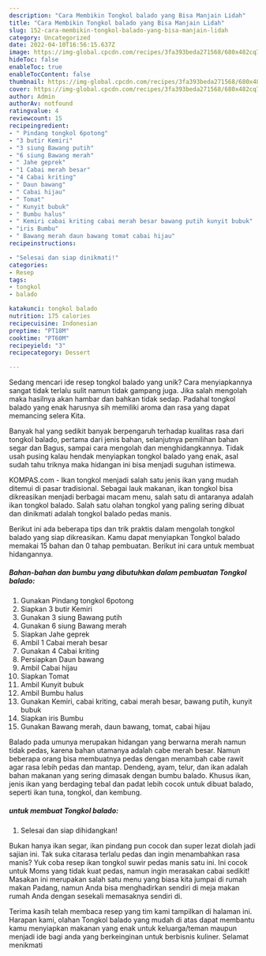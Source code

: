 ```yaml
---
description: "Cara Membikin Tongkol balado yang Bisa Manjain Lidah"
title: "Cara Membikin Tongkol balado yang Bisa Manjain Lidah"
slug: 152-cara-membikin-tongkol-balado-yang-bisa-manjain-lidah
category: Uncategorized
date: 2022-04-10T16:56:15.637Z
image: https://img-global.cpcdn.com/recipes/3fa393beda271568/680x482cq70/tongkol-balado-foto-resep-utama.jpg
hideToc: false
enableToc: true
enableTocContent: false
thumbnail: https://img-global.cpcdn.com/recipes/3fa393beda271568/680x482cq70/tongkol-balado-foto-resep-utama.jpg
cover: https://img-global.cpcdn.com/recipes/3fa393beda271568/680x482cq70/tongkol-balado-foto-resep-utama.jpg
author: Admin
authorAv: notfound
ratingvalue: 4
reviewcount: 15
recipeingredient:
- " Pindang tongkol 6potong"
- "3 butir Kemiri"
- "3 siung Bawang putih"
- "6 siung Bawang merah"
- " Jahe geprek"
- "1 Cabai merah besar"
- "4 Cabai kriting"
- " Daun bawang"
- " Cabai hijau"
- " Tomat"
- " Kunyit bubuk"
- " Bumbu halus"
- " Kemiri cabai kriting cabai merah besar bawang putih kunyit bubuk"
- "iris Bumbu"
- " Bawang merah daun bawang tomat cabai hijau"
recipeinstructions:

- "Selesai dan siap dinikmati!"
categories:
- Resep
tags:
- tongkol
- balado

katakunci: tongkol balado 
nutrition: 175 calories
recipecuisine: Indonesian
preptime: "PT18M"
cooktime: "PT60M"
recipeyield: "3"
recipecategory: Dessert

---
```





Sedang mencari ide resep tongkol balado yang unik? Cara menyiapkannya sangat tidak terlalu sulit namun tidak gampang juga. Jika salah mengolah maka hasilnya akan hambar dan bahkan tidak sedap. Padahal tongkol balado yang enak harusnya sih memiliki aroma dan rasa yang dapat memancing selera Kita.





Banyak hal yang sedikit banyak berpengaruh terhadap kualitas rasa dari tongkol balado, pertama dari jenis bahan, selanjutnya pemilihan bahan segar dan Bagus, sampai cara mengolah dan menghidangkannya. Tidak usah pusing kalau hendak menyiapkan tongkol balado yang enak,      asal sudah tahu triknya maka hidangan ini bisa menjadi suguhan istimewa.














KOMPAS.com - Ikan tongkol menjadi salah satu jenis ikan yang mudah ditemui di pasar tradisional. Sebagai lauk makanan, ikan tongkol bisa dikreasikan menjadi berbagai macam menu, salah satu di antaranya adalah ikan tongkol balado. Salah satu olahan tongkol yang paling sering dibuat dan dinikmati adalah tongkol balado pedas manis.






Berikut ini ada beberapa tips dan trik praktis dalam mengolah tongkol balado yang siap dikreasikan. Kamu dapat menyiapkan Tongkol balado memakai 15 bahan dan 0 tahap pembuatan. Berikut ini cara untuk membuat hidangannya.

<!--inarticleads1-->

##### Bahan-bahan dan bumbu yang dibutuhkan dalam pembuatan Tongkol balado:

1. Gunakan  Pindang tongkol 6potong
1. Siapkan 3 butir Kemiri
1. Gunakan 3 siung Bawang putih
1. Gunakan 6 siung Bawang merah
1. Siapkan  Jahe geprek
1. Ambil 1 Cabai merah besar
1. Gunakan 4 Cabai kriting
1. Persiapkan  Daun bawang
1. Ambil  Cabai hijau
1. Siapkan  Tomat
1. Ambil  Kunyit bubuk
1. Ambil  Bumbu halus
1. Gunakan  Kemiri, cabai kriting, cabai merah besar, bawang putih, kunyit bubuk
1. Siapkan iris Bumbu
1. Gunakan  Bawang merah, daun bawang, tomat, cabai hijau


Balado pada umunya merupakan hidangan yang berwarna merah namun tidak pedas, karena bahan utamanya adalah cabe merah besar. Namun beberapa orang bisa membuatnya pedas dengan menambah cabe rawit agar rasa lebih pedas dan mantap. Dendeng, ayam, telur, dan ikan adalah bahan makanan yang sering dimasak dengan bumbu balado. Khusus ikan, jenis ikan yang berdaging tebal dan padat lebih cocok untuk dibuat balado, seperti ikan tuna, tongkol, dan kembung. 

<!--inarticleads2-->

#####  untuk membuat Tongkol balado:


1. Selesai dan siap dihidangkan!

Bukan hanya ikan segar, ikan pindang pun cocok dan super lezat diolah jadi sajian ini. Tak suka citarasa terlalu pedas dan ingin menambahkan rasa manis? Yuk coba resep ikan tongkol suwir pedas manis satu ini. Ini cocok untuk Moms yang tidak kuat pedas, namun ingin merasakan cabai sedikit! Masakan ini merupakan salah satu menu yang biasa kita jumpai di rumah makan Padang, namun Anda bisa menghadirkan sendiri di meja makan rumah Anda dengan sesekali memasaknya sendiri di. 

Terima kasih telah membaca resep yang tim kami tampilkan di halaman ini. Harapan kami, olahan Tongkol balado yang mudah di atas dapat membantu kamu menyiapkan makanan yang enak untuk keluarga/teman maupun menjadi ide bagi anda yang berkeinginan untuk berbisnis kuliner. Selamat menikmati
